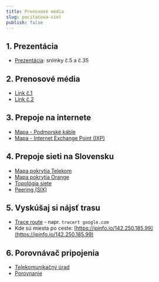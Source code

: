 ```yaml
---
title: Prenosové média
slug: pocitacova-siet
publish: false
---
```


## 1. Prezentácia
- [Prezentácia](/slides/pocitacove-siete.pdf): snímky č.5 a č.35

## 2. Prenosové média
- [Link č.1](http://upol.jecool.net/sk/7-sietove-technicke-prostriedky/7-1-prenosove-media-pocitacovych-sieti/)
- [Link č.2](https://www.slavino.sk/mecheleit/01_pci/tc04/01.html)

## 3. Prepoje na internete
- [Mapa - Podmorské káble](https://www.submarinecablemap.com/)
- [Mapa - Internet Exchange Point (IXP)](https://www.internetexchangemap.com/)

## 4. Prepoje sieti na Slovensku
- [Mapa pokrytia Telekom](https://www.telekom.sk/mapa?srsltid=AfmBOopDLUZIAfq7X9JHbjiBuxUer7vI-BnhPQpQyZ_aw-Uxsj1IybYX)
- [Mapa pokrytia Orange](https://www.orange.sk/onas/mapa-pokrytia/)
- [Topológia siete](https://www.vnet.sk/media/filer_public/4a/86/4a8697f4-f8c9-47a5-8169-f32abaab4a5e/core_network.svg)
- [Peering (SIX)](https://www.six.sk/)

## 5. Vyskúšaj si nájsť trasu
- [Trace route](https://cs.wikipedia.org/wiki/Traceroute) - napr. `tracert google.com`
- Kde sú miesta po ceste: [https://ipinfo.io/142.250.185.99](https://ipinfo.io/142.250.185.99)

## 6. Porovnávač pripojenia
- [Telekomunikačný úrad](https://www.teleoff.gov.sk/)
- [Porovnanie](http://porovnavacinternetu.sk/)
